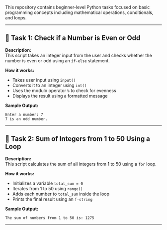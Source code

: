 This repository contains beginner-level Python tasks focused on basic programming concepts including mathematical operations, conditionals, and loops.

---

## 📘 Task 1: Check if a Number is Even or Odd

**Description:**  
This script takes an integer input from the user and checks whether the number is even or odd using an `if-else` statement.

**How it works:**
- Takes user input using `input()`
- Converts it to an integer using `int()`
- Uses the modulo operator `%` to check for evenness
- Displays the result using a formatted message

**Sample Output:**
```
Enter a number: 7
7 is an odd number.
```

---

## 📘 Task 2: Sum of Integers from 1 to 50 Using a Loop

**Description:**  
This script calculates the sum of all integers from 1 to 50 using a `for` loop.

**How it works:**
- Initializes a variable `total_sum = 0`
- Iterates from 1 to 50 using `range()`
- Adds each number to `total_sum` inside the loop
- Prints the final result using an `f-string`

**Sample Output:**
```
The sum of numbers from 1 to 50 is: 1275
```

---
